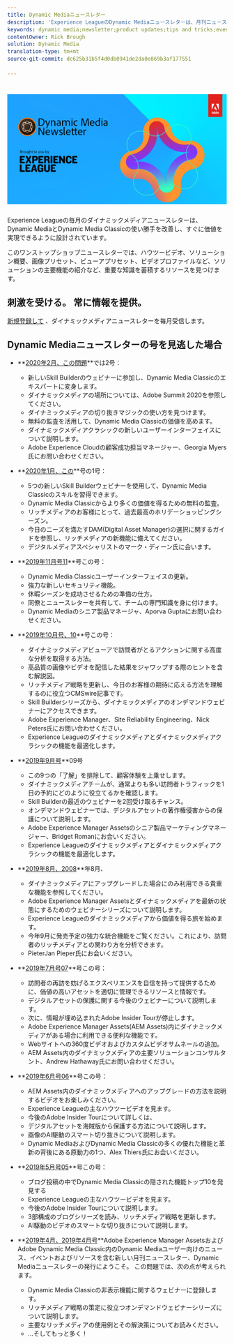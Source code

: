 ```yaml
---
title: Dynamic Mediaニュースレター
description: 'Experience LeagueのDynamic Mediaニュースレターは、月刊ニュースレターです。 Dynamic MediaとDynamic Media Classicをすばやく習得できるように設計されています。 このワンストップショップニュースレターでは、ビデオやソリューションの概要、画像プリセット、ビューアプリセット、ビデオプロファイルなどの主要な機能の紹介など、貴重な知識を蓄積するリソースを利用できます。 '
keywords: dynamic media;newsletter;product updates;tips and tricks;events;customer success;blog;blogs;images;videos;features;capabilities
contentOwner: Rick Brough
solution: Dynamic Media
translation-type: tm+mt
source-git-commit: dc625b31b5f4d0db0941de2da0e869b3af177551

---
```



# ![Dynamic Mediaニュースレターロゴ](/help/assets/assets/dynamic-media-newsletter-logo.png)

Experience Leagueの毎月のダイナミックメディアニュースレターは、Dynamic MediaとDynamic Media Classicの使い勝手を改善し、すぐに価値を実現できるように設計されています。

このワンストップショップニュースレターでは、ハウツービデオ、ソリューション概要、画像プリセット、ビューアプリセット、ビデオプロファイルなど、ソリューションの主要機能の紹介など、重要な知識を蓄積するリソースを見つけます。

## 刺激を受ける。 常に情報を提供。

[新規登録して](https://www.adobe.com/subscription/dynamic-media-newsletter.html) 、ダイナミックメディアニュースレターを毎月受信します。

## Dynamic Mediaニュースレターの号を見逃した場合

* **[2020年2月、この問題](http://amc-mkt-prod1-t.adobe-campaign.com/rest/head/mirrorPage/@5lYjerUalNCDQd6ABlMufSyP3GqbFDn747uBiom3-3_efxsaEjuw8LNhJxrs89ft1vcsQzjvxTGMo55w-4k0YyBVGiL6m5AWSe9I7H7wIXKT0Efz.html)**では2号：

   * 新しいSkill Builderのウェビナーに参加し、Dynamic Media Classicのエキスパートに変身します。
   * ダイナミックメディアの場所については、Adobe Summit 2020を参照してください。
   * ダイナミックメディアの切り抜きマジックの使い方を見つけます。
   * 無料の監査を活用して、Dynamic Media Classicの価値を高めます。
   * ダイナミックメディアクラシックの新しいユーザーインターフェイスについて説明します。
   * Adobe Experience Cloudの顧客成功担当マネージャー、Georgia Myers氏にお問い合わせください。

* **[2020年1月、この](http://amc-mkt-prod1-t.adobe-campaign.com/rest/head/mirrorPage/@NpvOA7LHuVbd-W1B5pENdSLNFZ4L4ZeEkA_bVd4reX31KUOs3uaPFEuEx2mWz-3oNkVBcY5fdimoW3RM-SzTt6QXI4l1Rd2mEwrYsWp7C1LnUMVp.html)**号の1号：

   * 5つの新しいSkill Builderウェビナーを使用して、Dynamic Media Classicのスキルを習得できます。
   * Dynamic Media Classicからより多くの価値を得るための無料の監査。
   * リッチメディアのお客様にとって、過去最高のホリデーショッピングシーズン。
   * 今日のニーズを満たすDAM(Digital Asset Manager)の選択に関するガイドを参照し、リッチメディアの新機能に備えてください。
   * デジタルメディアスペシャリストのマーク・ディーン氏に会います。

* **[2019年11月号11](https://expleague.azureedge.net/assets/dynamic-media/Dynamic_Media_Newsletter_11_2019_Nov.html)**号この号：

   * Dynamic Media Classicユーザーインターフェイスの更新。
   * 強力な新しいセキュリティ機能。
   * 休暇シーズンを成功させるための準備の仕方。
   * 同僚とニュースレターを共有して、チームの専門知識を身に付けます。
   * Dynamic Mediaのシニア製品マネージャ、Aporva Guptaにお問い合わせください。

* **[2019年10月号、10](https://expleague.azureedge.net/assets/dynamic-media/Dynamic_Media_Newsletter_10_2019_Oct.html)**号この号：

   * ダイナミックメディアビューアで訪問者がとるアクションに関する高度な分析を取得する方法。
   * 高品質の画像やビデオを配信した結果をジャワップする際のヒントを含む解説図。
   * リッチメディア戦略を更新し、今日のお客様の期待に応える方法を理解するのに役立つCMSwire記事です。
   * Skill Builderシリーズから、ダイナミックメディアのオンデマンドウェビナーにアクセスできます。
   * Adobe Experience Manager、Site Reliability Engineering、Nick Peters氏にお問い合わせください。
   * Experience Leagueのダイナミックメディアとダイナミックメディアクラシックの機能を最適化します。

* **[2019年9月号](https://expleague.azureedge.net/assets/dynamic-media/Dynamic_Media_Newsletter_09_2019_Sept.html)**09号

   * この9つの「了解」を排除して、顧客体験を上乗せします。
   * ダイナミックメディアチームが、通常よりも多い訪問者トラフィックを1日の予約にどのように役立てるかを確認します。
   * Skill Builderの最近のウェビナーを2回受け取るチャンス。
   * オンデマンドウェビナーでは、デジタルアセットの著作権侵害からの保護について説明します。
   * Adobe Experience Manager Assetsのシニア製品マーケティングマネージャー、Bridget Romanにお会いください。
   * Experience Leagueのダイナミックメディアとダイナミックメディアクラシックの機能を最適化します。


* **[2019年8月、2008](https://expleague.azureedge.net/assets/dynamic-media/Dynamic_Media_Newsletter_08_2019_Aug.html)**年8月、

   * ダイナミックメディアにアップグレードした場合にのみ利用できる貴重な機能を参照してください。
   * Adobe Experience Manager Assetsとダイナミックメディアを最新の状態にするためのウェビナーシリーズについて説明します。
   * Experience Leagueのダイナミックメディアから価値を得る旅を始めます。
   * 今年9月に発売予定の強力な統合機能をご覧ください。これにより、訪問者のリッチメディアとの関わり方を分析できます。
   * PieterJan Pieper氏にお会いください。


* **[2019年7月号07](https://expleague.azureedge.net/assets/dynamic-media/Dynamic_Media_Newsletter_07_2019_July.html)**号この号：

   * 訪問者の再訪を妨げるエクスペリエンスを自信を持って提供するために、価値の高いアセットを適切に管理できるリソースと情報です。
   * デジタルアセットの保護に関する今後のウェビナーについて説明します。
   * 次に、情報が埋め込まれたAdobe Insider Tourが停止します。
   * Adobe Experience Manager Assets(AEM Assets)内にダイナミックメディアがある場合に利用できる便利な機能です。
   * Webサイトへの360度ビデオおよびカスタムビデオサムネールの追加。
   * AEM Assets内のダイナミックメディアの主要ソリューションコンサルタント、Andrew Hathaway氏にお問い合わせください。

* **[2019年6月号06](https://expleague.azureedge.net/assets/dynamic-media/Dynamic_Media_Newsletter_06_2019_June.html)**号この号：

   * AEM Assets内のダイナミックメディアへのアップグレードの方法を説明するビデオをお楽しみください。
   * Experience Leagueの主なハウツービデオを見ます。
   * 今後のAdobe Insider Tourについて詳しくは、
   * デジタルアセットを海賊版から保護する方法について説明します。
   * 画像のAI駆動のスマート切り抜きについて説明します。
   * Dynamic MediaおよびDynamic Media Classicの多くの優れた機能と革新の背後にある原動力の1つ、Alex Thiers氏にお会いください。

* **[2019年5月号05](https://expleague.azureedge.net/assets/dynamic-media/Dynamic_Media_Newsletter_05_2019_May.html)**号この号：

   * ブログ投稿の中でDynamic Media Classicの隠された機能トップ10を発見する
   * Experience Leagueの主なハウツービデオを見ます。
   * 今後のAdobe Insider Tourについて説明します。
   * 3部構成のブログシリーズを読み、リッチメディア戦略を更新します。
   * AI駆動のビデオのスマートな切り抜きについて説明します。

* **[2019年4月、2019年4月号](https://expleague.azureedge.net/assets/dynamic-media/Dynamic_Media_Newsletter_04_2019_April.html)**Adobe Experience Manager AssetsおよびAdobe Dynamic Media Classic内のDynamic Mediaユーザー向けのニュース、イベントおよびリソースを含む新しい月刊ニュースレター、Dynamic Mediaニュースレターの発行にようこそ。 この問題では、次の点が考えられます。
   * Dynamic Media Classicの非表示機能に関するウェビナーに登録します。
   * リッチメディア戦略の策定に役立つオンデマンドウェビナーシリーズについて説明します。
   * 主要なリッチメディアの使用例とその解決策についてお読みください。
   * ...そしてもっと多く！